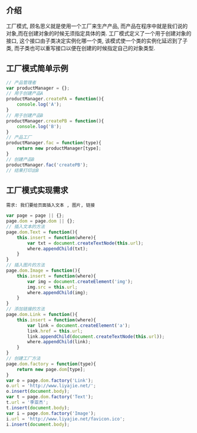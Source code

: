 ## 介绍
工厂模式, 顾名思义就是使用一个工厂来生产产品, 而产品在程序中就是我们说的对象,而在创建对象的时候无须指定具体的类.
工厂模式定义了一个用于创建对象的接口, 这个接口由子类决定实例化哪一个类, 该模式使一个类的实例化延迟到了子类, 而子类也可以重写接口以便在创建的时候指定自己的对象类型. 

## 工厂模式简单示例
```js
// 产品管理者
var productManager = {};
// 用于创建产品A
productManager.createPA = function(){
	console.log('A');
}
// 用于创建产品B
productManager.createPB = function(){
	console.log('B');
}
// 产品工厂
productManager.fac = function(type){
	return new productManager[type];
}
// 创建产品B
productManager.fac('createPB');
// 结果打印出B
```

## 工厂模式实现需求
	需求: 我们要给页面插入文本 , 图片, 链接
```js
var page = page || {};
page.dom = page.dom || {};
// 插入文本的方法
page.dom.Text = function(){
	this.insert = function(where){
		var txt = document.createTextNode(this.url);
		where.appendChild(txt);
	}
}
// 插入图片的方法
page.dom.Image = function(){
	this.insert = function(where){
		var img = document.createElement('img');
		img.src = this.url;
		where.appendChild(img);
	}
}
// 添加链接的方法
page.dom.Link = function(){
	this.insert = function(where){
		var link = document.createElement('a');
		link.href = this.url;
		link.appendChild(document.createTextNode(this.url));
		where.appendChild(link);
	}
}
// 创建工厂方法
page.dom.factory = function(type){
	return new page.dom[type];
}
var o = page.dom.factory('Link');
o.url = 'http://www.liyajie.net/';
o.insert(document.body);
var t = page.dom.factory('Text');
t.url = '李亚杰';
t.insert(document.body);
var i = page.dom.factory('Image');
i.url = 'http://www.liyajie.net/favicon.ico';
i.insert(document.body);
```